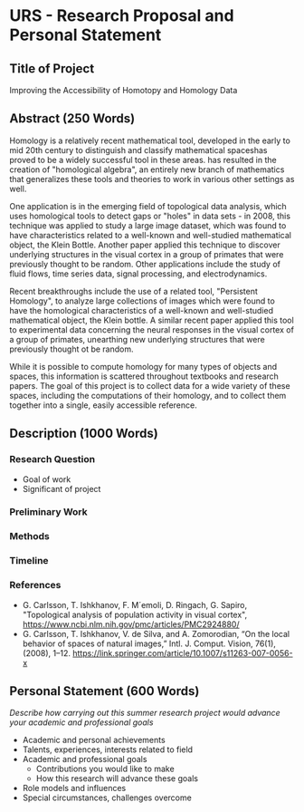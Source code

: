 # URS - Research Proposal and Personal Statement



## Title of Project

Improving the Accessibility of Homotopy and Homology Data

## Abstract (250 Words)

Homology is a relatively recent mathematical tool, developed in the early to mid 20th century to distinguish and classify mathematical spaceshas proved to be a widely successful tool in these areas.  has resulted in the creation of "homological algebra", an entirely new branch of mathematics that generalizes these tools and theories to work in various other settings as well. 

One application is in the emerging field of topological data analysis, which uses homological tools to detect gaps or "holes" in data sets - in 2008, this technique was applied to study a large image dataset, which was found to have characteristics related to a well-known and well-studied mathematical object, the Klein Bottle. Another paper applied this technique to discover underlying structures in the visual cortex in a group of primates that were previously thought to be random. Other applications include the study of fluid flows, time series data, signal processing, and electrodynamics.

Recent breakthroughs include the use of a related tool, "Persistent Homology", to analyze large collections of images which were found to have the homological characteristics of a well-known and well-studied mathematical object, the Klein bottle. A similar recent paper applied this tool to experimental data concerning the neural responses in the visual cortex of a group of primates, unearthing new underlying structures that were previously thought ot be random. 

While it is possible to compute homology for many types of objects and spaces, this information is scattered throughout textbooks and research papers. The goal of this project is to collect data for a wide variety of these spaces, including the computations of their homology, and to collect them together into a single, easily accessible reference.

## Description (1000 Words)



### Research Question

- Goal of work
- Significant of project

### Preliminary Work

### Methods

### Timeline

### References

- G. Carlsson, T. Ishkhanov, F. M´emoli, D. Ringach, G. Sapiro, "Topological analysis of population activity in visual cortex", 
  https://www.ncbi.nlm.nih.gov/pmc/articles/PMC2924880/
- G. Carlsson, T. Ishkhanov, V. de Silva, and A. Zomorodian, “On the local behavior of spaces of natural images,” Intl. J. Comput. Vision, 76(1), (2008), 1–12.
  https://link.springer.com/article/10.1007/s11263-007-0056-x



## Personal Statement (600 Words)

*Describe how carrying out this summer research project would advance your academic and professional goals*

- Academic and personal achievements
- Talents, experiences, interests related to field
- Academic and professional goals
  - Contributions you would like to make
  - How this research will advance these goals
- Role models and influences
- Special circumstances, challenges overcome